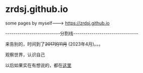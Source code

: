 # zrdsj.github.io
some pages by myself---> https://zrdsj.github.io

---------------------------分割线--------------------------------

来告别的，时间到了~~2017的11月~~ (2023年4月)。。。

观察世界，认识自己

以后如果实在有想说的，都在[这里](https://github.com/zrdsj/zrdsj.github.io/issues)
